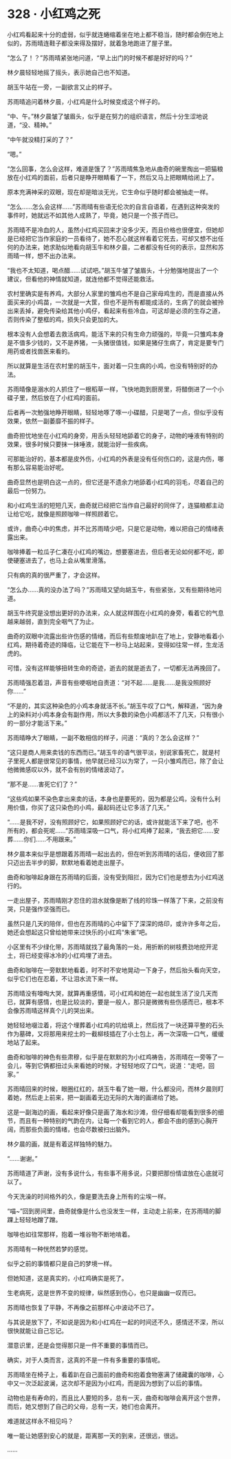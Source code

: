 # 328 · 小红鸡之死

小红鸡看起来十分的虚弱，似乎就连蜷缩着坐在地上都不稳当，随时都会倒在地上似的，苏雨晴连鞋子都没来得及摆好，就着急地跑进了屋子里。

“怎么了！？”苏雨晴紧张地问道，“早上出门的时候不都是好好的吗？”

林夕晨轻轻地摇了摇头，表示她自己也不知道。

胡玉牛站在一旁，一副欲言又止的样子。

苏雨晴追问着林夕晨，小红鸡是什么时候变成这个样子的。

“中、午。”林夕晨皱了皱眉头，似乎是在努力的组织语言，然后十分生涩地说道，“没、精神。”

“中午就没精打采的了？”

“嗯。”

“怎么回事，怎么会这样，难道是饿了？”苏雨晴焦急地从曲奇的碗里掏出一把猫粮放在小红鸡的面前，后者只是睁开眼睛看了一下，然后又马上把眼睛给闭上了。

原本充满神采的双眼，现在却是暗淡无光，它生命似乎随时都会被抽走一样。

“怎么……怎么会这样……”苏雨晴有些语无伦次的自言自语着，在遇到这种突发的事件时，她就远不如其他人成熟了，毕竟，她只是一个孩子而已。

苏雨晴不是冷血的人，虽然小红鸡买回来才没多少天，而且价格也很便宜，但她却是已经把它当作家庭的一员看待了，她不忍心就这样看着它死去，可却又想不出任何的办法来，她求助似地看向胡玉牛和林夕晨，二者都没有任何的表示，显然和苏雨晴一样，想不出办法来。

“我也不太知道，喝点醋……试试吧。”胡玉牛皱了皱眉头，十分勉强地提出了一个建议，但看他的神情就知道，就连他都不觉得还能救活。

农村里确实是有养鸡，大部分人家里的雏鸡也不是自己家母鸡生的，而是直接从外面买来的小鸡苗，一次就是一大筐，但也不是所有都能成活的，生病了的就会被拎出来丢掉，避免传染给其他小鸡仔，看起来有些冷血，可这却是必须的生存之道，否则传染了整框的鸡，损失只会更加的大。

根本没有人会想着去救活病鸡，能活下来的只有生命力顽强的，毕竟一只雏鸡本身是不值多少钱的，又不是养猪，一头猪很值钱，如果是猪仔生病了，肯定是要专门用药或者找兽医来看的。

所以就算是生活在农村里的胡玉牛，面对着一只生病的小鸡，也没有特别好的办法。

苏雨晴像是溺水的人抓住了一根稻草一样，飞快地跑到厨房里，将醋倒进了一个小碟子里，然后放在了小红鸡的面前。

后者再一次勉强地睁开眼睛，轻轻地啄了啄一小碟醋，只是喝了一点，但似乎没有效果，依然一副萎靡不振的样子。

曲奇担忧地坐在小红鸡的身旁，用舌头轻轻地舔着它的身子，动物的唾液有特别的效果，很多时候只要抹一抹唾液，就能治好一些疾病。

可那能治好的，基本都是皮外伤，小红鸡的外表是没有任何伤口的，这是内伤，哪有那么容易能治好呢。

曲奇显然也是明白这一点的，但它还是不遗余力地舔着小红鸡的羽毛，尽着自己的最后一份努力。

和小红鸡生活的短短几天，曲奇就已经把它当作自己最好的同伴了，连猫粮都主动让给它吃，就像是照顾咖啡一样照顾着它。

或许，曲奇心中的焦虑，并不比苏雨晴少吧，只是它是动物，难以把自己的情绪表露出来。

咖啡捧着一粒瓜子仁凑在小红鸡的嘴边，想要塞进去，但后者无论如何都不吃，即使硬塞进去了，也马上会从嘴里滑落。

只有病的真的很严重了，才会这样。

“怎么办……真的没办法了吗？”苏雨晴又望向胡玉牛，有些紧张，又有些期待地问道。

胡玉牛终究是没想出更好的办法来，众人就这样围在小红鸡的身旁，看着它的气息越来越弱，直到完全咽气了为止。

曲奇的双眼中流露出些许伤感的情绪，而后有些颓废地趴在了地上，安静地看着小红鸡，期待着奇迹的降临，让它能在下一秒马上站起来，变得如往常一样，生龙活虎的。

可惜，没有这样能够扭转生命的奇迹，逝去的就是逝去了，一切都无法再挽回了。

苏雨晴强忍着泪，声音有些哽咽地自责道：“对不起……是我……是我没照顾好你……”

“不是的，其实这种染色的小鸡本身就活不长。”胡玉牛叹了口气，解释道，“因为身上的染料对小鸡本身会有副作用，所以大多数的染色小鸡都活不了几天，只有很小的一部分才能活下来。”

苏雨晴睁大了眼睛，一副不敢相信的样子，问道：“真的？怎么会这样？”

“这只是商人用来卖钱的东西而已。”胡玉牛的语气很平淡，别说家畜死亡，就是村子里死人都是很常见的事情，他早就已经习以为常了，一只小雏鸡而已，除了会让他微微感叹以外，就不会有别的情绪波动了。

“那不是……害死它们了？”

“这些鸡如果不染色拿出来卖的话，本身也是要死的，因为都是公鸡，没有什么利用价值，你买了这只染色的小鸡，最起码还让它多活了几天。”

“……是我不好，没有照顾好它，如果照顾好它的话，或许就能活下来了吧，也不所有的，都会死呢……”苏雨晴深吸一口气，将小红鸡捧了起来，“我去把它……安葬……你们……不用跟来。”

林夕晨本来似乎是想跟着苏雨晴一起出去的，但在听到苏雨晴的话后，便收回了那只迈出去半步的脚，默默地看着她走出屋子。

曲奇和咖啡起身跟在苏雨晴的后面，没有受到阻拦，因为它们也是想去为小红鸡送行的。

一走出屋子，苏雨晴刚才忍住的泪水就像是断了线的珍珠一样落了下来，之前没有哭，只是强作坚强而已。

虽然只是几天的陪伴，但也在苏雨晴的心中留下了深深的烙印，或许许多年之后，她还会想起这只曾给她带来过快乐的小红鸡“朱雀”吧。

小区里有不少绿化带，苏雨晴就找了最角落的一处，用折断的树枝费劲地挖开泥土，将已经变得冰冷的小红鸡埋了进去。

曲奇和咖啡在一旁默默地看着，时不时不安地晃动一下身子，然后抬头看向天空，似乎它们也在忍着，不让泪水流下来一样。

苏雨晴没有嚎啕大哭，就算再重感情，可小红鸡和她在一起也就生活了没几天而已，就算有感情，也是比较淡的，要是一般人，那只是微微有些伤感而已，根本不会像苏雨晴这样真个儿的哭出来。

她轻轻地啜泣着，将这个埋葬着小红鸡的坑给填上，然后找了一块还算平整的石头作为墓碑，又将那用来挖土的一截柳枝插在了小土包上，再一次深吸一口气，缓缓地站了起来。

曲奇和咖啡的神色有些肃穆，似乎是在默默的为小红鸡祷告，苏雨晴在一旁等了一会儿，等到它俩都扭过头来看她的时候，才轻轻地叹了口气，说道：“走吧，回家。”

苏雨晴回来的时候，眼圈红红的，胡玉牛看了她一眼，什么都没问，而林夕晨则盯着她，然后走上前来，把一副画着无边无际的大海的画递给了她。

这是一副海边的画，看起来好像只是画了海水和沙滩，但仔细看却能看到很多的细节，而且有一种特别的气韵在内，让每一个看到它的人，都会不由的感到心胸开阔，而那些负面的情绪，也会尽数被扫出脑外。

林夕晨的画，就是有着这样独特的魅力。

“……谢谢。”

苏雨晴道了声谢，没有多说什么，有些事不用多说，只要把那份情谊放在心底就可以了。

今天洗澡的时间格外的久，像是要洗去身上所有的尘埃一样。

“喵~”回到房间里，曲奇就像是什么也没发生一样，主动走上前来，在苏雨晴的脚踝上轻轻地蹭了蹭。

咖啡也如往常那样，抱着一堆谷物不断地啃着。

苏雨晴有一种恍然若梦的感觉。

似乎之前的事情都只是自己的梦境一样。

但她知道，这是真实的，小红鸡确实是死了。

生老病死，这是世界不变的规律，纵然感到伤心，也只是幽幽一叹而已。

苏雨晴也恢复了平静，不再像之前那样心中波动不已了。

与其说是放下了，不如说是因为和小红鸡在一起的时间还不久，感情还不深，所以很快就能让自己忘记。

潜意识里，还是会觉得那只是一件不重要的事情而已。

确实，对于人类而言，这真的不是一件有多重要的事情呢。

苏雨晴坐在椅子上，看着趴在自己面前的曲奇和抱着食物塞满了储藏囊的咖啡，心中又一次泛起波澜，这次却不是因为小红鸡，而是因为想到了以后的事情。

动物也是有寿命的，而且比人要短的多，总有一天，曲奇和咖啡会离开这个世界，而后，她又想到了自己的父母，总有一天，她们也会离开。

难道就这样永不相见吗？

唯一能让她感到安心的就是，距离那一天的到来，还很远，很远。

……
